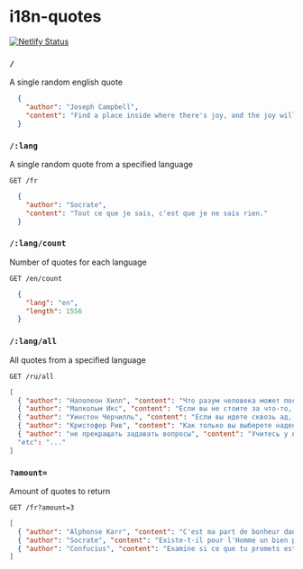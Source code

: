 # i18n-quotes
[![Netlify Status](https://api.netlify.com/api/v1/badges/e18943d8-30d9-4784-a0a4-3895d7eca4fa/deploy-status)](https://app.netlify.com/sites/i18nquotes/deploys)


### `/`
A single random english quote
```json
  {
    "author": "Joseph Campbell",
    "content": "Find a place inside where there's joy, and the joy will burn out the pain."
  }
```

### `/:lang`
A single random quote from a specified language
```HTTP
GET /fr
```
```json
  {
    "author": "Socrate",
    "content": "Tout ce que je sais, c'est que je ne sais rien."
  }
```

### `/:lang/count`
Number of quotes for each language
```HTTP
GET /en/count
```
```json
  {
    "lang": "en",
    "length": 1556
  }
```

### `/:lang/all`
All quotes from a specified language
```HTTP
GET /ru/all
```
```json
[
  { "author": "Наполеон Хилл", "content": "Что разум человека может постигнуть и во что может поверить, то он может достичь" },
  { "author": "Малкольм Икс", "content": "Если вы не стоите за что-то, вы упадете ни за что" },
  { "author": "Уинстон Черчилль", "content": "Если вы идете сквозь ад, не останавливайтесь" },
  { "author": "Кристофер Рив", "content": "Как только вы выберете надежду, все станет возможным" },
  { "author": "не прекращать задавать вопросы", "content": "Учитесь у вчера, живите сегодня, надейтесь на завтра. Главное" },
  "etc": "..."
]
```


### `?amount=`
Amount of quotes to return
```HTTP
GET /fr?amount=3
```
```json
[
  { "author": "Alphonse Karr", "content": "C'est ma part de bonheur dans la vie que je vais confier à ton coeur : Je t'aime." },
  { "author": "Socrate", "content": "Existe-t-il pour l'Homme un bien plus précieux que la Santé ?" },
  { "author": "Confucius", "content": "Examine si ce que tu promets est juste et possible, car la promesse est une dette." }
]
```
